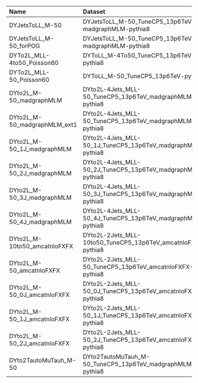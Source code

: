 | Name                         | Dataset                                                      | 23wm Request                  | 23wm Status                            | 23BPixwm Request                  | 23BPixwm Status                        |
|:-----------------------------|:-------------------------------------------------------------|:------------------------------|:---------------------------------------|:----------------------------------|:---------------------------------------|
| DYJetsToLL_M-50              | DYJetsToLL_M-50_TuneCP5_13p6TeV-madgraphMLM-pythia8          | NONE                          | $${\color{red}\textbf{MISSING}}$$      | NONE                              | $${\color{red}\textbf{MISSING}}$$      |
| DYJetsToLL_M-50_forPOG       | DYJetsToLL_M-50_TuneCP5_13p6TeV-madgraphMLM-pythia8          | NONE                          | $${\color{red}\textbf{MISSING}}$$      | NONE                              | $${\color{red}\textbf{MISSING}}$$      |
| DYTo2L_MLL-4to50_Poisson60   | DYToLL_M-4To50_TuneCP5_13p6TeV-pythia8                       | NONE                          | $${\color{red}\textbf{MISSING}}$$      | TSG-Run3Summer23BPixGS-00042      | $${\color{green}\textbf{DONE}}$$       |
| DYTo2L_MLL-50_Poisson60      | DYToLL_M-50_TuneCP5_13p6TeV-pythia8                          | NONE                          | $${\color{red}\textbf{MISSING}}$$      | NONE                              | $${\color{red}\textbf{MISSING}}$$      |
| DYto2L_M-50_madgraphMLM      | DYto2L-4Jets_MLL-50_TuneCP5_13p6TeV_madgraphMLM-pythia8      | GEN-Run3Summer23wmLHEGS-00329 | $${\color{green}\textbf{DONE}}$$       | GEN-Run3Summer23BPixwmLHEGS-00324 | $${\color{green}\textbf{DONE}}$$       |
| DYto2L_M-50_madgraphMLM_ext1 | DYto2L-4Jets_MLL-50_TuneCP5_13p6TeV_madgraphMLM-pythia8      | GEN-Run3Summer23wmLHEGS-00329 | $${\color{green}\textbf{DONE}}$$       | GEN-Run3Summer23BPixwmLHEGS-00324 | $${\color{green}\textbf{DONE}}$$       |
| DYto2L_M-50_1J_madgraphMLM   | DYto2L-4Jets_MLL-50_1J_TuneCP5_13p6TeV_madgraphMLM-pythia8   | GEN-Run3Summer23wmLHEGS-00322 | $${\color{orange}\textbf{SUBMITTED}}$$ | GEN-Run3Summer23BPixwmLHEGS-00317 | $${\color{orange}\textbf{SUBMITTED}}$$ |
| DYto2L_M-50_2J_madgraphMLM   | DYto2L-4Jets_MLL-50_2J_TuneCP5_13p6TeV_madgraphMLM-pythia8   | GEN-Run3Summer23wmLHEGS-00323 | $${\color{orange}\textbf{SUBMITTED}}$$ | GEN-Run3Summer23BPixwmLHEGS-00318 | $${\color{green}\textbf{DONE}}$$       |
| DYto2L_M-50_3J_madgraphMLM   | DYto2L-4Jets_MLL-50_3J_TuneCP5_13p6TeV_madgraphMLM-pythia8   | GEN-Run3Summer23wmLHEGS-00324 | $${\color{orange}\textbf{SUBMITTED}}$$ | GEN-Run3Summer23BPixwmLHEGS-00319 | $${\color{green}\textbf{DONE}}$$       |
| DYto2L_M-50_4J_madgraphMLM   | DYto2L-4Jets_MLL-50_4J_TuneCP5_13p6TeV_madgraphMLM-pythia8   | GEN-Run3Summer23wmLHEGS-00325 | $${\color{orange}\textbf{SUBMITTED}}$$ | GEN-Run3Summer23BPixwmLHEGS-00320 | $${\color{green}\textbf{DONE}}$$       |
| DYto2L_M-10to50_amcatnloFXFX | DYto2L-2Jets_MLL-10to50_TuneCP5_13p6TeV_amcatnloFXFX-pythia8 | GEN-Run3Summer23wmLHEGS-00367 | $${\color{orange}\textbf{SUBMITTED}}$$ | GEN-Run3Summer23BPixwmLHEGS-00362 | $${\color{orange}\textbf{SUBMITTED}}$$ |
| DYto2L_M-50_amcatnloFXFX     | DYto2L-2Jets_MLL-50_TuneCP5_13p6TeV_amcatnloFXFX-pythia8     | GEN-Run3Summer23wmLHEGS-00330 | $${\color{green}\textbf{DONE}}$$       | GEN-Run3Summer23BPixwmLHEGS-00325 | $${\color{green}\textbf{DONE}}$$       |
| DYto2L_M-50_0J_amcatnloFXFX  | DYto2L-2Jets_MLL-50_0J_TuneCP5_13p6TeV_amcatnloFXFX-pythia8  | GEN-Run3Summer23wmLHEGS-00326 | $${\color{orange}\textbf{SUBMITTED}}$$ | GEN-Run3Summer23BPixwmLHEGS-00321 | $${\color{green}\textbf{DONE}}$$       |
| DYto2L_M-50_1J_amcatnloFXFX  | DYto2L-2Jets_MLL-50_1J_TuneCP5_13p6TeV_amcatnloFXFX-pythia8  | GEN-Run3Summer23wmLHEGS-00327 | $${\color{orange}\textbf{SUBMITTED}}$$ | GEN-Run3Summer23BPixwmLHEGS-00322 | $${\color{green}\textbf{DONE}}$$       |
| DYto2L_M-50_2J_amcatnloFXFX  | DYto2L-2Jets_MLL-50_2J_TuneCP5_13p6TeV_amcatnloFXFX-pythia8  | GEN-Run3Summer23wmLHEGS-00328 | $${\color{green}\textbf{DONE}}$$       | GEN-Run3Summer23BPixwmLHEGS-00323 | $${\color{orange}\textbf{SUBMITTED}}$$ |
| DYto2TautoMuTauh_M-50        | DYto2TautoMuTauh_M-50_TuneCP5_13p6TeV_madgraphMLM-pythia8    | TAU-Run3Summer23wmLHEGS-00001 | $${\color{green}\textbf{DONE}}$$       | TAU-Run3Summer23BPixwmLHEGS-00001 | $${\color{green}\textbf{DONE}}$$       |